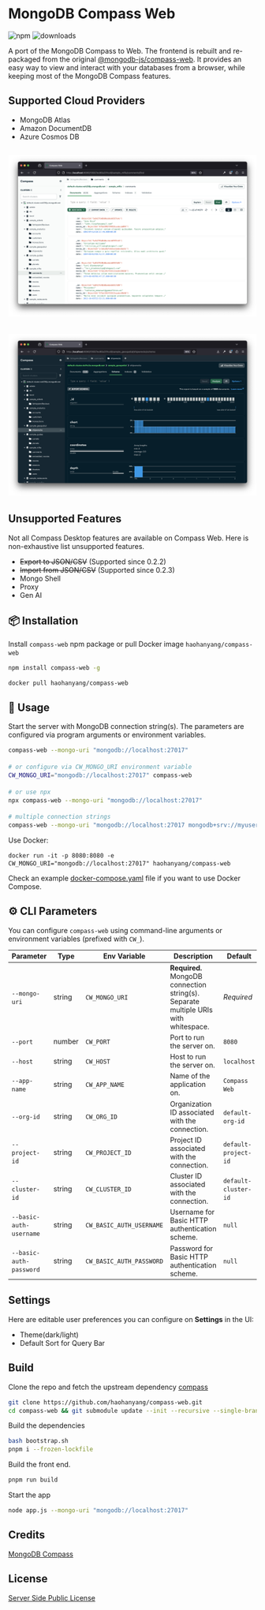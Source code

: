 # MongoDB Compass Web

![npm](https://img.shields.io/npm/v/compass-web.svg)
![downloads](https://img.shields.io/npm/dw/compass-web)

A port of the MongoDB Compass to Web. The frontend is rebuilt and re-packaged from the original [@mongodb-js/compass-web](https://www.npmjs.com/package/@mongodb-js/compass-web). It provides an easy way to view and interact with your databases from a browser, while keeping most of the MongoDB Compass features.

## Supported Cloud Providers
- MongoDB Atlas
- Amazon DocumentDB
- Azure Cosmos DB

## ![screenshot light theme](/images/screenshot4.png)

## ![screenshot dark theme](/images/screenshot5.png)

## Unsupported Features

Not all Compass Desktop features are available on Compass Web. Here is non-exhaustive list unsupported features.

- ~~Export to JSON/CSV~~ (Supported since 0.2.2)
- ~~Import from JSON/CSV~~ (Supported since 0.2.3)
- Mongo Shell
- Proxy
- Gen AI

## 📦 Installation

Install `compass-web` npm package or pull Docker image `haohanyang/compass-web`

```bash
npm install compass-web -g
```

```bash
docker pull haohanyang/compass-web
```

## 🧭 Usage

Start the server with MongoDB connection string(s). The parameters are configured via program arguments or environment variables.

```bash
compass-web --mongo-uri "mongodb://localhost:27017"

# or configure via CW_MONGO_URI environment variable
CW_MONGO_URI="mongodb://localhost:27017" compass-web

# or use npx
npx compass-web --mongo-uri "mongodb://localhost:27017"

# multiple connection strings
compass-web --mongo-uri "mongodb://localhost:27017 mongodb+srv://myusername:secrets@default-cluster.mongodb.net/?retryWrites=true&w=majority&appName=default-cluster"
```

Use Docker:

```
docker run -it -p 8080:8080 -e CW_MONGO_URI="mongodb://localhost:27017" haohanyang/compass-web
```

Check an example [docker-compose.yaml](./docker-compose.yaml) file if you want to use Docker Compose.

## ⚙️ CLI Parameters

You can configure `compass-web` using command-line arguments or environment variables (prefixed with `CW_`).

| Parameter               | Type   | Env Variable             | Description                                                                         | Default              |
| ----------------------- | ------ | ------------------------ | ----------------------------------------------------------------------------------- | -------------------- |
| `--mongo-uri`           | string | `CW_MONGO_URI`           | **Required.** MongoDB connection string(s). Separate multiple URIs with whitespace. | _Required_           |
| `--port`                | number | `CW_PORT`                | Port to run the server on.                                                          | `8080`               |
| `--host`                | string | `CW_HOST`                | Host to run the server on.                                                          | `localhost`          |
| `--app-name`            | string | `CW_APP_NAME`            | Name of the application on.                                                         | `Compass Web`        |
| `--org-id`              | string | `CW_ORG_ID`              | Organization ID associated with the connection.                                     | `default-org-id`     |
| `--project-id`          | string | `CW_PROJECT_ID`          | Project ID associated with the connection.                                          | `default-project-id` |
| `--cluster-id`          | string | `CW_CLUSTER_ID`          | Cluster ID associated with the connection.                                          | `default-cluster-id` |
| `--basic-auth-username` | string | `CW_BASIC_AUTH_USERNAME` | Username for Basic HTTP authentication scheme.                                      | `null`               |
| `--basic-auth-password` | string | `CW_BASIC_AUTH_PASSWORD` | Password for Basic HTTP authentication scheme.                                      | `null`               |

## Settings

Here are editable user preferences you can configure on **Settings** in the UI:

- Theme(dark/light)
- Default Sort for Query Bar

## Build

Clone the repo and fetch the upstream dependency [compass](https://github.com/mongodb-js/compass)

```bash
git clone https://github.com/haohanyang/compass-web.git
cd compass-web && git submodule update --init --recursive --single-branch --depth 1
```

Build the dependencies

```bash
bash bootstrap.sh
pnpm i --frozen-lockfile
```

Build the front end.

```bash
pnpm run build
```

Start the app

```bash
node app.js --mongo-uri "mongodb://localhost:27017"
```

## Credits

[MongoDB Compass](https://github.com/mongodb-js/compass)

## License

[Server Side Public License](/LICENSE)
